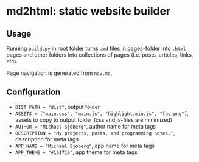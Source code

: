 # md2html: static website builder

## Usage

Running `build.py` in root folder turns `.md` files in pages-folder into `.html` pages and other folders into collections of pages (i.e. posts, articles, links, etc).

Page navigation is generated from `nav.md`.

## Configuration

- `DIST_PATH = "dist"`, output folder
- `ASSETS = ["main.css", "main.js", "highlight.min.js", "fav.png"]`, assets to copy to output folder (css and js-files are minimized)
- `AUTHOR = "Michael Sjöberg"`, author name for meta tags
- `DESCRIPTION = "My projects, posts, and programming notes."`, description for meta tags
- `APP_NAME = "Michael Sjöberg"`, app name for meta tags
- `APP_THEME = "#161716"`, app theme for meta tags
